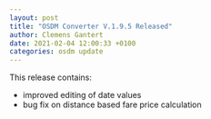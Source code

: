 ```yaml
---
layout: post
title: "OSDM Converter V.1.9.5 Released"
author: Clemens Gantert
date: 2021-02-04 12:00:33 +0100
categories: osdm update
---
```


This release contains:

 - improved editing of date values
 - bug fix on distance based fare price calculation
